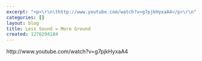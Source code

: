 ```yaml
---
excerpt: "<p>\r\n\thttp://www.youtube.com/watch?v=g7pjkHyxaA4</p>\r\n"
categories: []
layout: blog
title: Less Sound = More Ground
created: 1276294184
---
```

<p>
	http://www.youtube.com/watch?v=g7pjkHyxaA4</p>
